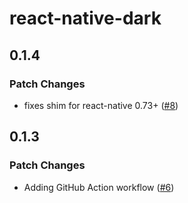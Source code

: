 # react-native-dark

## 0.1.4

### Patch Changes

- fixes shim for react-native 0.73+ ([#8](https://github.com/FormidableLabs/react-native-dark/pull/8))

## 0.1.3

### Patch Changes

- Adding GitHub Action workflow ([#6](https://github.com/FormidableLabs/react-native-dark/pull/6))
